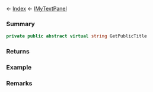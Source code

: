 ← [Index](Api-Index) ← [IMyTextPanel](Sandbox.ModAPI.Ingame.IMyTextPanel)

### Summary

```csharp
private public abstract virtual string GetPublicTitle
```

### Returns

### Example

### Remarks

